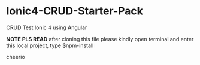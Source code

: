 # Ionic4-CRUD-Starter-Pack
CRUD Test Ionic 4 using Angular

****NOTE PLS READ****
after cloning this file please kindly open terminal and enter this local project, type $npm-install

cheerio
